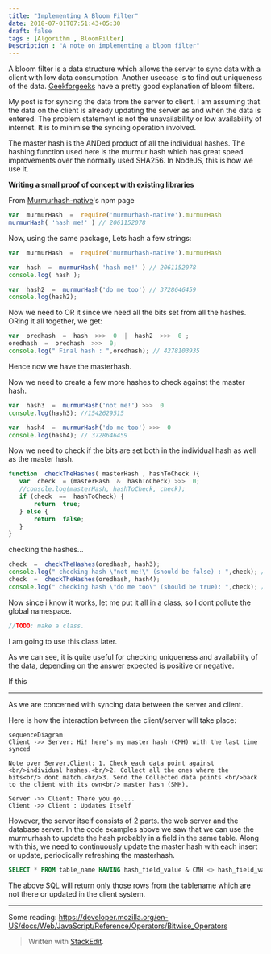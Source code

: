 ```yaml
---
title: "Implementing A Bloom Filter"
date: 2018-07-01T07:51:43+05:30
draft: false
tags : [Algorithm , BloomFilter]
Description : "A note on implementing a bloom filter"
---
```

A bloom filter is a data structure which allows the server to sync data with a client with low data consumption. Another usecase is to find out uniqueness of the data. [Geekforgeeks](https://www.geeksforgeeks.org/bloom-filters-introduction-and-python-implementation/) have a pretty good explanation of bloom filters. 

My post is for syncing the data from the server to client. I am assuming that the data on the client is already updating the server as and when the data is entered. The problem statement is not the unavailability or low availability of internet. It is to minimise the syncing operation involved.

The master hash is the ANDed product of all the individual hashes. The hashing function used here is the murmur hash which has great speed improvements over the normally used  SHA256. In NodeJS, this is how we use it.

**Writing a small proof of concept with existing libraries**  

From [Murmurhash-native](https://www.npmjs.com/package/murmurhash-native)'s npm page
```javascript
var  murmurHash  =  require('murmurhash-native').murmurHash
murmurHash( 'hash me!' ) // 2061152078
```

Now, using the same package, Lets hash a few strings:
```javascript
var  murmurHash  =  require('murmurhash-native').murmurHash

var  hash  =  murmurHash( 'hash me!' ) // 2061152078
console.log( hash );

var  hash2  =  murmurHash('do me too') // 3728646459
console.log(hash2);
``` 
Now we need to OR it since we need all the bits set from all the hashes. ORing it all together, we get:
```javascript
var  oredhash  =  hash  >>>  0  |  hash2  >>>  0 ;
oredhash  =  oredhash  >>>  0;
console.log(" Final hash : ",oredhash); // 4278103935
```
Hence now we have the masterhash.

Now we need to create a few more hashes to check against the master hash. 
```javascript
var  hash3  =  murmurHash('not me!') >>>  0
console.log(hash3); //1542629515

var  hash4  =  murmurHash('do me too') >>>  0
console.log(hash4); // 3728646459
```

 Now we need to check if the bits are set both in the individual hash as well as the master hash.
 ```javascript
function  checkTheHashes( masterHash , hashToCheck ){
	var  check  = (masterHash  &  hashToCheck) >>>  0;
	//console.log(masterHash, hashToCheck, check);
	if (check  ==  hashToCheck) {
		return  true;
	} else {
		return  false;
	}
}
 ```

checking the hashes...
```javascript
check  =  checkTheHashes(oredhash, hash3);
console.log(" checking hash \"not me!\" (should be false) : ",check); // false
check  =  checkTheHashes(oredhash, hash4);
console.log(" checking hash \"do me too\" (should be true): ",check); // true
```
Now since i know it works, let me put it all in a class, so I dont pollute the global namespace.
```javascript
//TODO: make a class.
``` 
I am going to use this class later.

As we can see, it is quite useful for checking uniqueness and availability of the data, depending on the answer expected is positive or negative.

If this  

---
As we are concerned with syncing data between the server and client.

Here is how the interaction between the client/server will take place:
```mermaid
sequenceDiagram
Client ->> Server: Hi! here's my master hash (CMH) with the last time synced

Note over Server,Client: 1. Check each data point against <br/>individual hashes.<br/>2. Collect all the ones where the bits<br/> dont match.<br/>3. Send the Collected data points <br/>back to the client with its own<br/> master hash (SMH).

Server ->> Client: There you go....
Client ->> Client : Updates Itself
```

However, the server itself consists of 2 parts. the web server and the database server. In the code examples above we saw that we can use the murmurhash to update the hash probably in a field in the same table. Along with this, we need to continuously update the master hash with each insert or update, periodically refreshing the masterhash.
```SQL
SELECT * FROM table_name HAVING hash_field_value & CMH <> hash_field_value
```
The above SQL will return only those rows from the tablename which are not there or updated in the client system.



---


Some reading:
<https://developer.mozilla.org/en-US/docs/Web/JavaScript/Reference/Operators/Bitwise_Operators>

> Written with [StackEdit](https://stackedit.io/).
<!--stackedit_data:
eyJoaXN0b3J5IjpbODY5NDU1ODY0LC05MDgxMjg4MDgsLTE3Nj
IyMzQ4OTgsMTI0NzM5NDk2MywxMjc2MTUzNzkyLDIxMzkzMzk5
ODMsLTE0MzA3OTU5ODAsMTYwODY5NzAzMCw1MTg0NjQyOTIsLT
EwOTI2NjI0MDIsMTE1MDMzMTIwNCw0MDMxMjMzMjJdfQ==
-->